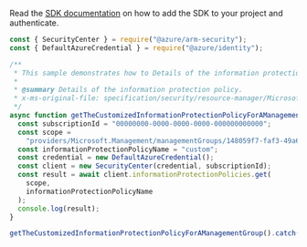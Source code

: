 Read the [SDK documentation](https://github.com/Azure/azure-sdk-for-js/blob/%40azure%2Farm-security_5.0.0/sdk/security/arm-security/README.md) on how to add the SDK to your project and authenticate.

```javascript
const { SecurityCenter } = require("@azure/arm-security");
const { DefaultAzureCredential } = require("@azure/identity");

/**
 * This sample demonstrates how to Details of the information protection policy.
 *
 * @summary Details of the information protection policy.
 * x-ms-original-file: specification/security/resource-manager/Microsoft.Security/preview/2017-08-01-preview/examples/InformationProtectionPolicies/GetCustomInformationProtectionPolicy_example.json
 */
async function getTheCustomizedInformationProtectionPolicyForAManagementGroup() {
  const subscriptionId = "00000000-0000-0000-0000-000000000000";
  const scope =
    "providers/Microsoft.Management/managementGroups/148059f7-faf3-49a6-ba35-85122112291e";
  const informationProtectionPolicyName = "custom";
  const credential = new DefaultAzureCredential();
  const client = new SecurityCenter(credential, subscriptionId);
  const result = await client.informationProtectionPolicies.get(
    scope,
    informationProtectionPolicyName
  );
  console.log(result);
}

getTheCustomizedInformationProtectionPolicyForAManagementGroup().catch(console.error);
```

